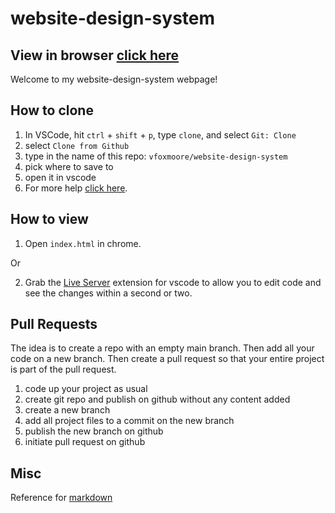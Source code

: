 # website-design-system
## View in browser [click here](https://vfoxmoore.github.io/website-design-system/)

Welcome to my website-design-system webpage!

## How to clone
1. In VSCode, hit ```ctrl``` + ```shift``` + ```p```, type ```clone```, and select ```Git: Clone```
2. select ```Clone from Github```
3. type in the name of this repo: ```vfoxmoore/website-design-system```
4. pick where to save to
5. open it in vscode
6. For more help [click here](https://code.visualstudio.com/docs/editor/github).

## How to view
1. Open ```index.html``` in chrome.

Or

2. Grab the [Live Server](https://marketplace.visualstudio.com/items?itemName=ritwickdey.LiveServer) extension for vscode to allow you to edit code and see the changes within a second or two.

## Pull Requests

The idea is to create a repo with an empty main branch. 
Then add all your code on a new branch. Then create a pull request
so that your entire project is part of the pull request.

1. code up your project as usual
2. create git repo and publish on github without any content added
3. create a new branch
4. add all project files to a commit on the new branch
5. publish the new branch on github
6. initiate pull request on github

## Misc

Reference for [markdown](https://commonmark.org/help/)
